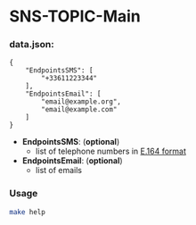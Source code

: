 # SNS-TOPIC-Main

### data.json:
```
{
	"EndpointsSMS": [
		"+33611223344"
	],
	"EndpointsEmail": [
		"email@example.org",
		"email@example.com"
	]
}
```
- **EndpointsSMS**: (**optional**)
	- list of telephone numbers in [E.164 format ](https://en.wikipedia.org/wiki/List_of_country_calling_codes)
- **EndpointsEmail**: (**optional**)
	- list of emails

### Usage
```sh
make help
```
